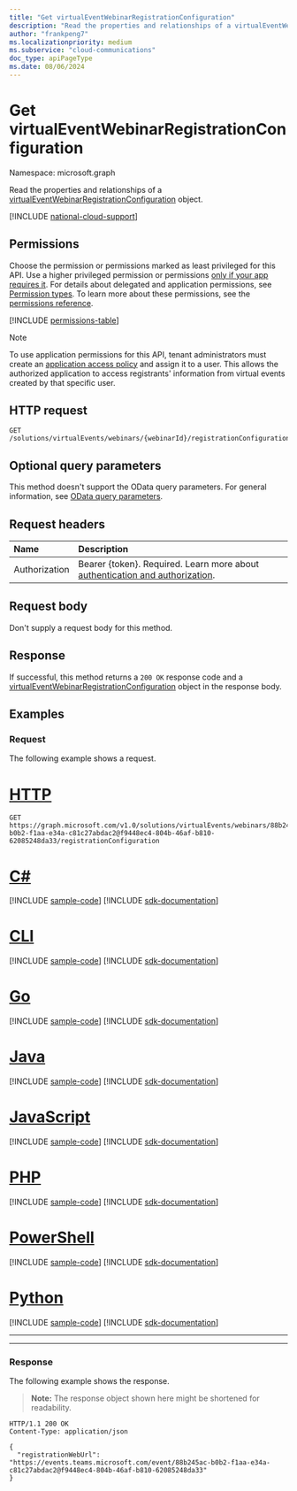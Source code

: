 ```yaml
---
title: "Get virtualEventWebinarRegistrationConfiguration"
description: "Read the properties and relationships of a virtualEventWebinarRegistrationConfiguration object."
author: "frankpeng7"
ms.localizationpriority: medium
ms.subservice: "cloud-communications"
doc_type: apiPageType
ms.date: 08/06/2024
---
```


# Get virtualEventWebinarRegistrationConfiguration

Namespace: microsoft.graph

Read the properties and relationships of a [virtualEventWebinarRegistrationConfiguration](../resources/virtualeventwebinarregistrationconfiguration.md) object.

[!INCLUDE [national-cloud-support](../../includes/global-only.md)]

## Permissions

Choose the permission or permissions marked as least privileged for this API. Use a higher privileged permission or permissions [only if your app requires it](/graph/permissions-overview#best-practices-for-using-microsoft-graph-permissions). For details about delegated and application permissions, see [Permission types](/graph/permissions-overview#permission-types). To learn more about these permissions, see the [permissions reference](/graph/permissions-reference).

<!-- { "blockType": "permissions", "name": "virtualeventwebinarregistrationconfiguration-get" } -->
[!INCLUDE [permissions-table](../includes/permissions/virtualeventwebinarregistrationconfiguration-get-permissions.md)]

> [!NOTE]
>
> To use application permissions for this API, tenant administrators must create an [application access policy](/graph/cloud-communication-online-meeting-application-access-policy) and assign it to a user. This allows the authorized application to access registrants' information from virtual events created by that specific user.

## HTTP request

<!-- {
  "blockType": "ignored"
}
-->
``` http
GET /solutions/virtualEvents/webinars/{webinarId}/registrationConfiguration
```

## Optional query parameters

This method doesn't support the OData query parameters. For general information, see [OData query parameters](/graph/query-parameters).

## Request headers

|Name|Description|
|:---|:---|
|Authorization|Bearer {token}. Required. Learn more about [authentication and authorization](/graph/auth/auth-concepts).|

## Request body

Don't supply a request body for this method.

## Response

If successful, this method returns a `200 OK` response code and a [virtualEventWebinarRegistrationConfiguration](../resources/virtualeventwebinarregistrationconfiguration.md) object in the response body.

## Examples

### Request

The following example shows a request.

# [HTTP](#tab/http)
<!-- {
  "blockType": "request",
  "name": "get_virtualeventwebinarregistrationconfiguration",
  "sampleKeys": ["88b245ac-b0b2-f1aa-e34a-c81c27abdac2@f9448ec4-804b-46af-b810-62085248da33"]
}
-->
``` http
GET https://graph.microsoft.com/v1.0/solutions/virtualEvents/webinars/88b245ac-b0b2-f1aa-e34a-c81c27abdac2@f9448ec4-804b-46af-b810-62085248da33/registrationConfiguration
```

# [C#](#tab/csharp)
[!INCLUDE [sample-code](../includes/snippets/csharp/get-virtualeventwebinarregistrationconfiguration-csharp-snippets.md)]
[!INCLUDE [sdk-documentation](../includes/snippets/snippets-sdk-documentation-link.md)]

# [CLI](#tab/cli)
[!INCLUDE [sample-code](../includes/snippets/cli/get-virtualeventwebinarregistrationconfiguration-cli-snippets.md)]
[!INCLUDE [sdk-documentation](../includes/snippets/snippets-sdk-documentation-link.md)]

# [Go](#tab/go)
[!INCLUDE [sample-code](../includes/snippets/go/get-virtualeventwebinarregistrationconfiguration-go-snippets.md)]
[!INCLUDE [sdk-documentation](../includes/snippets/snippets-sdk-documentation-link.md)]

# [Java](#tab/java)
[!INCLUDE [sample-code](../includes/snippets/java/get-virtualeventwebinarregistrationconfiguration-java-snippets.md)]
[!INCLUDE [sdk-documentation](../includes/snippets/snippets-sdk-documentation-link.md)]

# [JavaScript](#tab/javascript)
[!INCLUDE [sample-code](../includes/snippets/javascript/get-virtualeventwebinarregistrationconfiguration-javascript-snippets.md)]
[!INCLUDE [sdk-documentation](../includes/snippets/snippets-sdk-documentation-link.md)]

# [PHP](#tab/php)
[!INCLUDE [sample-code](../includes/snippets/php/get-virtualeventwebinarregistrationconfiguration-php-snippets.md)]
[!INCLUDE [sdk-documentation](../includes/snippets/snippets-sdk-documentation-link.md)]

# [PowerShell](#tab/powershell)
[!INCLUDE [sample-code](../includes/snippets/powershell/get-virtualeventwebinarregistrationconfiguration-powershell-snippets.md)]
[!INCLUDE [sdk-documentation](../includes/snippets/snippets-sdk-documentation-link.md)]

# [Python](#tab/python)
[!INCLUDE [sample-code](../includes/snippets/python/get-virtualeventwebinarregistrationconfiguration-python-snippets.md)]
[!INCLUDE [sdk-documentation](../includes/snippets/snippets-sdk-documentation-link.md)]

---

---

### Response

The following example shows the response.
>**Note:** The response object shown here might be shortened for readability.
<!-- {
  "blockType": "response",
  "truncated": true,
  "@odata.type": "microsoft.graph.virtualEventWebinarRegistrationConfiguration"
}
-->
``` http
HTTP/1.1 200 OK
Content-Type: application/json

{
  "registrationWebUrl": "https://events.teams.microsoft.com/event/88b245ac-b0b2-f1aa-e34a-c81c27abdac2@f9448ec4-804b-46af-b810-62085248da33"
}
```
